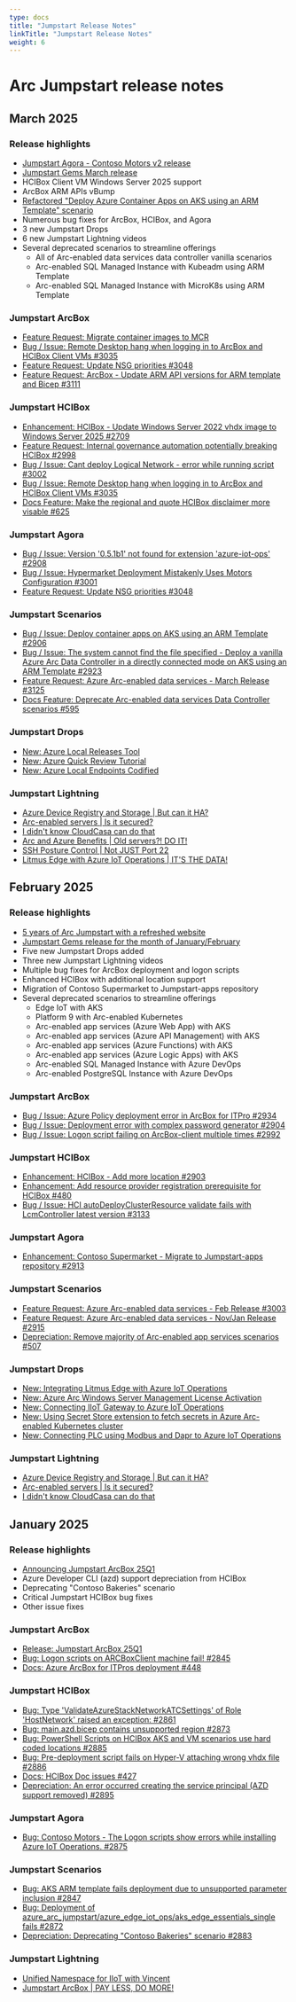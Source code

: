 ```yaml
---
type: docs
title: "Jumpstart Release Notes"
linkTitle: "Jumpstart Release Notes"
weight: 6
---
```


# Arc Jumpstart release notes

## March 2025

### Release highlights

- [Jumpstart Agora - Contoso Motors v2 release](https://techcommunity.microsoft.com/blog/azurearcblog/jumpstart-agora---contoso-motors-v2/4397985)
- [Jumpstart Gems March release](https://www.linkedin.com/posts/liorkamrat_azure-msftadvocate-mvpbuzz-activity-7310788209955721219-kHmm?utm_source=share&utm_medium=member_desktop&rcm=ACoAAAGRRdoBb4Olf2HriygmIqHP4lnX1xJe_hc)
- HCIBox Client VM Windows Server 2025 support
- ArcBox ARM APIs vBump
- [Refactored "Deploy Azure Container Apps on AKS using an ARM Template" scenario](https://jumpstart.azure.com/azure_arc_jumpstart/azure_arc_app_svc/aks/aks_container_apps_arm_template)
- Numerous bug fixes for ArcBox, HCIBox, and Agora
- 3 new Jumpstart Drops
- 6 new Jumpstart Lightning videos
- Several deprecated scenarios to streamline offerings
  - All of Arc-enabled data services data controller vanilla scenarios 
  - Arc-enabled SQL Managed Instance with Kubeadm using ARM Template
  - Arc-enabled SQL Managed Instance with MicroK8s using ARM Template

### Jumpstart ArcBox

- [Feature Request: Migrate container images to MCR](https://github.com/microsoft/azure_arc/issues/2997)
- [Bug / Issue: Remote Desktop hang when logging in to ArcBox and HCIBox Client VMs #3035](https://github.com/microsoft/azure_arc/issues/3035)
- [Feature Request: Update NSG priorities #3048](https://github.com/microsoft/azure_arc/issues/3048)
- [Feature Request: ArcBox - Update ARM API versions for ARM template and Bicep #3111](https://github.com/microsoft/azure_arc/issues/3111)

### Jumpstart HCIBox

- [Enhancement: HCIBox - Update Windows Server 2022 vhdx image to Windows Server 2025 #2709](https://github.com/microsoft/azure_arc/issues/2709)
- [Feature Request: Internal governance automation potentially breaking HCIBox #2998](https://github.com/microsoft/azure_arc/issues/2998)
- [Bug / Issue: Cant deploy Logical Network - error while running script #3002](https://github.com/microsoft/azure_arc/issues/3002)
- [Bug / Issue: Remote Desktop hang when logging in to ArcBox and HCIBox Client VMs #3035](https://github.com/microsoft/azure_arc/issues/3035)
- [Docs Feature: Make the regional and quote HCIBox disclaimer more visable #625](https://github.com/Azure/arc_jumpstart_docs/issues/625)

### Jumpstart Agora

- [Bug / Issue: Version '0.5.1b1' not found for extension 'azure-iot-ops' #2908](https://github.com/microsoft/azure_arc/issues/2908)
- [Bug / Issue: Hypermarket Deployment Mistakenly Uses Motors Configuration #3001](https://github.com/microsoft/azure_arc/issues/3001)
- [Feature Request: Update NSG priorities #3048](https://github.com/microsoft/azure_arc/issues/3048)

### Jumpstart Scenarios

- [Bug / Issue: Deploy container apps on AKS using an ARM Template #2906](https://github.com/microsoft/azure_arc/issues/2906)
- [Bug / Issue: The system cannot find the file specified - Deploy a vanilla Azure Arc Data Controller in a directly connected mode on AKS using an ARM Template #2923](https://github.com/microsoft/azure_arc/issues/2923)
- [Feature Request: Azure Arc-enabled data services - March Release #3125](https://github.com/microsoft/azure_arc/issues/3125)
- [Docs Feature: Deprecate Arc-enabled data services Data Controller scenarios #595](https://github.com/Azure/arc_jumpstart_docs/issues/595)

### Jumpstart Drops

- [New: Azure Local Releases Tool](https://jumpstart.azure.com/azure_jumpstart_drops?drop=Azure%20Local%20Releases%20Tool)
- [New: Azure Quick Review Tutorial](https://jumpstart.azure.com/azure_jumpstart_drops?drop=%20Azure%20Quick%20Review%20Tutorial)
- [New: Azure Local Endpoints Codified](https://jumpstart.azure.com/azure_jumpstart_drops?drop=Azure%20Local%20Endpoints%20Codified)

### Jumpstart Lightning

- [Azure Device Registry and Storage | But can it HA?](https://youtu.be/NceN83tjaL4)
- [Arc-enabled servers | Is it secured?](https://youtu.be/wqN57-_i1yY)
- [I didn't know CloudCasa can do that](https://youtu.be/rsbmXajcmd0)
- [Arc and Azure Benefits | Old servers?! DO IT!](https://youtu.be/L49XxTwutNw)
- [SSH Posture Control | Not JUST Port 22](https://youtu.be/ddiHeWVo7kA)
- [Litmus Edge with Azure IoT Operations | IT'S THE DATA!](https://youtu.be/RdS9GUPrZj0)

## February 2025

### Release highlights

- [5 years of Arc Jumpstart with a refreshed website](https://techcommunity.microsoft.com/blog/azurearcblog/5-years-of-arc-jumpstart-with-a-refreshed-website/4384823)
- [Jumpstart Gems release for the month of January/February](https://www.linkedin.com/posts/liorkamrat_azure-msftadvocate-mvpbuzz-activity-7292239125657632768-cAsU?utm_source=share&utm_medium=member_desktop&rcm=ACoAAAGRRdoBb4Olf2HriygmIqHP4lnX1xJe_hc)
- Five new Jumpstart Drops added
- Three new Jumpstart Lightning videos
- Multiple bug fixes for ArcBox deployment and logon scripts
- Enhanced HCIBox with additional location support
- Migration of Contoso Supermarket to Jumpstart-apps repository
- Several deprecated scenarios to streamline offerings
  - Edge IoT with AKS
  - Platform 9 with Arc-enabled Kubernetes
  - Arc-enabled app services (Azure Web App) with AKS
  - Arc-enabled app services (Azure API Management) with AKS
  - Arc-enabled app services (Azure Functions) with AKS
  - Arc-enabled app services (Azure Logic Apps) with AKS
  - Arc-enabled SQL Managed Instance with Azure DevOps
  - Arc-enabled PostgreSQL Instance with Azure DevOps

### Jumpstart ArcBox

- [Bug / Issue: Azure Policy deployment error in ArcBox for ITPro #2934](https://github.com/microsoft/azure_arc/issues/2934)
- [Bug / Issue: Deployment error with complex password generator #2904](https://github.com/microsoft/azure_arc/issues/2904)
- [Bug / Issue: Logon script failing on ArcBox-client multiple times #2992](https://github.com/microsoft/azure_arc/issues/2992)

### Jumpstart HCIBox

- [Enhancement: HCIBox - Add more location #2903](https://github.com/microsoft/azure_arc/issues/2903)
- [Enhancement: Add resource provider registration prerequisite for HCIBox #480](https://github.com/Azure/arc_jumpstart_docs/issues/480)
- [Bug / Issue: HCI autoDeployClusterResource validate fails with LcmController latest version #3133](https://github.com/microsoft/azure_arc/issues/3133)

### Jumpstart Agora

- [Enhancement: Contoso Supermarket - Migrate to Jumpstart-apps repository #2913](https://github.com/microsoft/azure_arc/issues/2913)

### Jumpstart Scenarios

- [Feature Request: Azure Arc-enabled data services - Feb Release #3003](https://github.com/microsoft/azure_arc/issues/3003)
- [Feature Request: Azure Arc-enabled data services - Nov/Jan Release #2915](https://github.com/microsoft/azure_arc/issues/2915)
- [Depreciation: Remove majority of Arc-enabled app services scenarios #507](https://github.com/Azure/arc_jumpstart_docs/issues/507)

### Jumpstart Drops

- [New: Integrating Litmus Edge with Azure IoT Operations](https://jumpstart.azure.com/azure_jumpstart_drops?drop=Integrating%20Litmus%20Edge%20with%20Azure%20IoT%20Operations&fs=true)
- [New: Azure Arc Windows Server Management License Activation](https://jumpstart.azure.com/azure_jumpstart_drops?drop=Azure%20Arc%20Windows%20Server%20Management%20License%20Activation&fs=true)
- [New: Connecting IIoT Gateway to Azure IoT Operations](https://jumpstart.azure.com/azure_jumpstart_drops?drop=Connecting%20IIoT%20Gateway%20to%20Azure%20IoT%20Operations&fs=true)
- [New: Using Secret Store extension to fetch secrets in Azure Arc-enabled Kubernetes cluster](https://jumpstart.azure.com/azure_jumpstart_drops?drop=Using%20Secret%20Store%20extension%20to%20fetch%20secrets%20in%20Azure%20Arc-enabled%20Kubernetes%20cluster&fs=true)
- [New: Connecting PLC using Modbus and Dapr to Azure IoT Operations](https://jumpstart.azure.com/azure_jumpstart_drops?drop=Connecting%20PLC%20using%20Modbus%20and%20Dapr%20to%20Azure%20IoT%20Operations&fs=true)

### Jumpstart Lightning

- [Azure Device Registry and Storage | But can it HA?](https://youtu.be/NceN83tjaL4)
- [Arc-enabled servers | Is it secured?](https://youtu.be/wqN57-_i1yY)
- [I didn't know CloudCasa can do that](https://youtu.be/rsbmXajcmd0)

## January 2025

### Release highlights

- [Announcing Jumpstart ArcBox 25Q1](https://aka.ms/ArcBox2025Blog)
- Azure Developer CLI (azd) support depreciation from HCIBox
- Deprecating "Contoso Bakeries" scenario
- Critical Jumpstart HCIBox bug fixes
- Other issue fixes

### Jumpstart ArcBox

- [Release: Jumpstart ArcBox 25Q1](https://github.com/microsoft/azure_arc/issues/2868)
- [Bug: Logon scripts on ARCBoxClient machine fail! #2845](https://github.com/microsoft/azure_arc/issues/2845)
- [Docs: Azure ArcBox for ITPros deployment #448](https://github.com/Azure/arc_jumpstart_docs/issues/448)

### Jumpstart HCIBox

- [Bug: Type 'ValidateAzureStackNetworkATCSettings' of Role 'HostNetwork' raised an exception: #2861](https://github.com/microsoft/azure_arc/issues/2861)
- [Bug: main.azd.bicep contains unsupported region #2873](https://github.com/microsoft/azure_arc/issues/2873)
- [Bug: PowerShell Scripts on HCIBox AKS and VM scenarios use hard coded locations #2885](https://github.com/microsoft/azure_arc/issues/2885)
- [Bug: Pre-deployment script fails on Hyper-V attaching wrong vhdx file #2886](https://github.com/microsoft/azure_arc/issues/2886)
- [Docs: HCIBox Doc issues #427](https://github.com/Azure/arc_jumpstart_docs/issues/427)
- [Depreciation: An error occurred creating the service principal (AZD support removed) #2895](https://github.com/microsoft/azure_arc/issues/2895)

### Jumpstart Agora

- [Bug: Contoso Motors - The Logon scripts show errors while installing Azure IoT Operations. #2875](https://github.com/microsoft/azure_arc/issues/2875)

### Jumpstart Scenarios

- [Bug: AKS ARM template fails deployment due to unsupported parameter inclusion #2847](https://github.com/microsoft/azure_arc/issues/2847)
- [Bug: Deployment of azure_arc_jumpstart/azure_edge_iot_ops/aks_edge_essentials_single fails #2872](https://github.com/microsoft/azure_arc/issues/2872)
- [Depreciation: Deprecating "Contoso Bakeries" scenario #2883](https://github.com/microsoft/azure_arc/issues/2883)

### Jumpstart Lightning

- [Unified Namespace for IIoT with Vincent](https://youtu.be/XE6_OeBJv94)
- [Jumpstart ArcBox | PAY LESS, DO MORE!](https://youtu.be/6zRk5I7c3k0)

